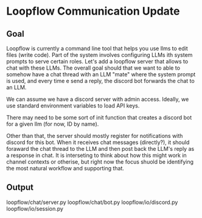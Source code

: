 # Loopflow Communication Update

## Goal
Loopflow is currently a command line tool that helps you use llms to edit files (write code). Part of the system involves configuring LLMs ith system prompts to serve certain roles. Let's add a loopflow server that allows to chat with these LLMs. The overall goal should that we want to able to somehow have a chat thread with an LLM "mate" where the system prompt is used, and every time e send a reply, the discord bot forwards the chat to an LLM.

We can assume we have a discord server with admin access. Ideally, we use standard environment variables to load API keys.

There may need to be some sort of init function that creates a discord bot for a given llm (for now, ID by name).

Other than that, the server should mostly register for notifications with discord for this bot. When it receives chat messages (directly?), it should foraward the chat thread to the LLM and then post back the LLM's reply as a response in chat.  It is interseting to think about how this might work in channel contexts or otherise, but right now the focus shuold be identifying the most natural workflow and supporting that.


## Output
loopflow/chat/server.py
loopflow/chat/bot.py
loopflow/io/discord.py
loopflow/io/session.py